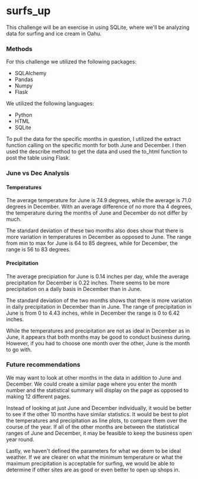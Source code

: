 # surfs_up

This challenge will be an exercise in using SQLite, where we'll be analyzing data for surfing and ice cream in Oahu.

### Methods

For this challenge we utilized the following packages:
* SQLAlchemy
* Pandas
* Numpy
* Flask

We utilized the following languages:
* Python
* HTML
* SQLite

To pull the data for the specific months in question, I utilized the extract
function calling on the specific month for both June and December. I then used
the describe method to get the data and used the to_html function to post the
table using Flask.

### June vs Dec Analysis

#### Temperatures
The average temperature for June is 74.9 degrees, while the average is 71.0
degrees in December. With an average difference of no more tha 4 degrees, the
temperature during the months of June and December do not differ by much.

The standard deviation of these two months also does show that there is more
variation in temperatures in December as opposed to June. The range from min
to max for June is  64 to 85 degrees, while for December, the range is 56 to
83 degrees.


#### Precipitation
The average precipiation for June is 0.14 inches per day,
while the average precipitation for December is 0.22 inches. There seems to be
more precipitation on a daily basis in December than in June.

The standard deviation of the two months shows that there is more variation in
daily precipitation in December than in June. The range of precipitation in
June is from 0 to 4.43 inches, while in December the range is 0 to 6.42
inches.

While the temperatures and precipitation are not as ideal in December as in
June, it appears that both months may be good to conduct business during.
However, if you had to choose one month over the other, June is the month to
go with.


### Future recommendations

We may want to look at other months in the data in addition to June and
December. We could create a similar page where you enter the month number and
the statistical summary will display on the page as opposed to making 12
different pages.

Instead of looking at just June and December individually, it would be better to see if the
other 10 months have similar statistics. It would be best to plot the
temperatures and precipitation as line plots, to compare them over the course
of the year. If all of the other months are between the statistical ranges of
June and December, it may be feasible to keep the business open year round.

Lastly, we haven't defined the parameters for what we deem to be ideal
weather. If we are clearer on what the minimum temperature or what the maximum
precipitation is acceptable for surfing, we would be able to determine if
other sites are as good or even better to open up shops in.

